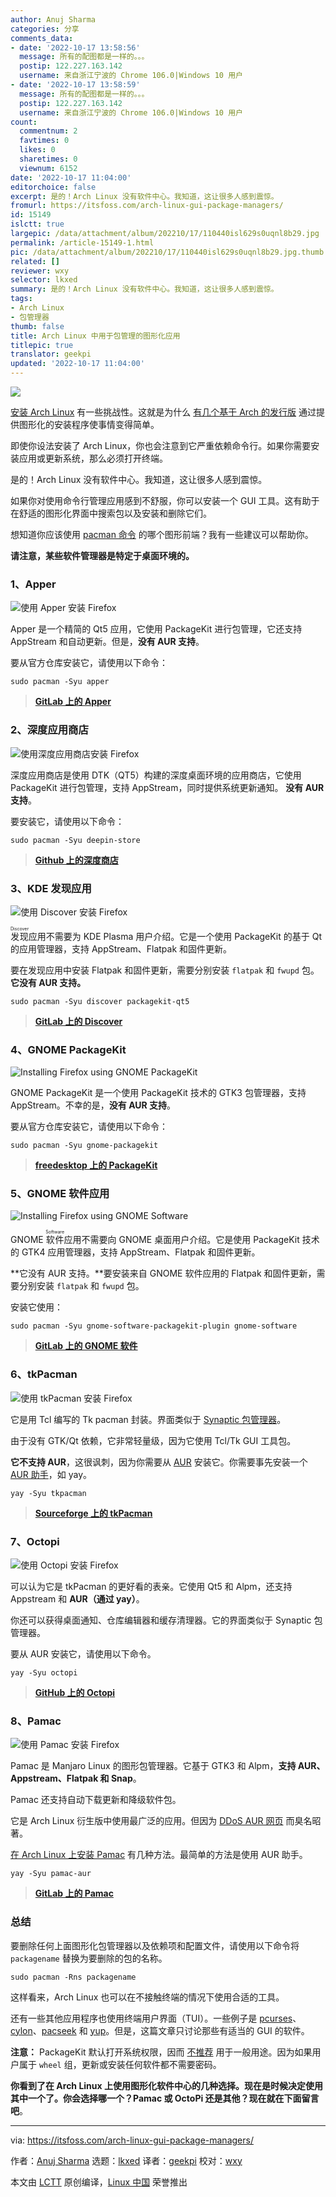 ```yaml
---
author: Anuj Sharma
categories: 分享
comments_data:
- date: '2022-10-17 13:58:56'
  message: 所有的配图都是一样的。。。
  postip: 122.227.163.142
  username: 来自浙江宁波的 Chrome 106.0|Windows 10 用户
- date: '2022-10-17 13:58:59'
  message: 所有的配图都是一样的。。。
  postip: 122.227.163.142
  username: 来自浙江宁波的 Chrome 106.0|Windows 10 用户
count:
  commentnum: 2
  favtimes: 0
  likes: 0
  sharetimes: 0
  viewnum: 6152
date: '2022-10-17 11:04:00'
editorchoice: false
excerpt: 是的！Arch Linux 没有软件中心。我知道，这让很多人感到震惊。
fromurl: https://itsfoss.com/arch-linux-gui-package-managers/
id: 15149
islctt: true
largepic: /data/attachment/album/202210/17/110440isl629s0uqnl8b29.jpg
permalink: /article-15149-1.html
pic: /data/attachment/album/202210/17/110440isl629s0uqnl8b29.jpg.thumb.jpg
related: []
reviewer: wxy
selector: lkxed
summary: 是的！Arch Linux 没有软件中心。我知道，这让很多人感到震惊。
tags:
- Arch Linux
- 包管理器
thumb: false
title: Arch Linux 中用于包管理的图形化应用
titlepic: true
translator: geekpi
updated: '2022-10-17 11:04:00'
---
```


![](/data/attachment/album/202210/17/110440isl629s0uqnl8b29.jpg)


[安装 Arch Linux](https://itsfoss.com/install-arch-linux/) 有一些挑战性。这就是为什么 [有几个基于 Arch 的发行版](https://itsfoss.com/arch-based-linux-distros/) 通过提供图形化的安装程序使事情变得简单。


即使你设法安装了 Arch Linux，你也会注意到它严重依赖命令行。如果你需要安装应用或更新系统，那么必须打开终端。


是的！Arch Linux 没有软件中心。我知道，这让很多人感到震惊。


如果你对使用命令行管理应用感到不舒服，你可以安装一个 GUI 工具。这有助于在舒适的图形化界面中搜索包以及安装和删除它们。


想知道你应该使用 [pacman 命令](https://itsfoss.com/pacman-command/) 的哪个图形前端？我有一些建议可以帮助你。


**请注意，某些软件管理器是特定于桌面环境的。**


### 1、Apper


![使用 Apper 安装 Firefox](/data/attachment/album/202210/17/151733k7v9x728nrzl7778.png)


Apper 是一个精简的 Qt5 应用，它使用 PackageKit 进行包管理，它还支持 AppStream 和自动更新。但是，**没有 AUR 支持**。


要从官方仓库安装它，请使用以下命令：



```
sudo pacman -Syu apper

```


> 
> **[GitLab 上的 Apper](https://invent.kde.org/system/apper)**
> 
> 
> 


### 2、深度应用商店


![使用深度应用商店安装 Firefox](/data/attachment/album/202210/17/151734ch6si9l16s186rs6.png)


深度应用商店是使用 DTK（QT5）构建的深度桌面环境的应用商店，它使用 PackageKit 进行包管理，支持 AppStream，同时提供系统更新通知。 **没有 AUR 支持**。


要安装它，请使用以下命令：



```
sudo pacman -Syu deepin-store

```


> 
> **[Github 上的深度商店](https://github.com/dekzi/dde-store)**
> 
> 
> 


### 3、KDE 发现应用


![使用 Discover 安装 Firefox](/data/attachment/album/202210/17/151734ongu6frkk9gbugfh.png)


<ruby> 发现 <rt>  Discover </rt></ruby> 应用不需要为 KDE Plasma 用户介绍。它是一个使用 PackageKit 的基于 Qt 的应用管理器，支持 AppStream、Flatpak 和固件更新。


要在发现应用中安装 Flatpak 和固件更新，需要分别安装 `flatpak` 和 `fwupd` 包。**它没有 AUR 支持。**



```
sudo pacman -Syu discover packagekit-qt5

```


> 
> **[GitLab 上的 Discover](https://invent.kde.org/plasma/discover)**
> 
> 
> 


### 4、GNOME PackageKit


![Installing Firefox using GNOME PackageKit](/data/attachment/album/202210/17/151735oxw8b8qgg89958x9.png)


GNOME PackageKit 是一个使用 PackageKit 技术的 GTK3 包管理器，支持 AppStream。不幸的是，**没有 AUR 支持**。


要从官方仓库安装它，请使用以下命令：



```
sudo pacman -Syu gnome-packagekit

```


> 
> **[freedesktop 上的 PackageKit](https://freedesktop.org/software/PackageKit/index.html)**
> 
> 
> 


### 5、GNOME 软件应用


![Installing Firefox using GNOME Software](/data/attachment/album/202210/17/151736b3uczuoulo10pp34.png)


GNOME <ruby> 软件 <rt>  Software </rt></ruby> 应用不需要向 GNOME 桌面用户介绍。它是使用 PackageKit 技术的 GTK4 应用管理器，支持 AppStream、Flatpak 和固件更新。


**它没有 AUR 支持。**要安装来自 GNOME 软件应用的 Flatpak 和固件更新，需要分别安装 `flatpak` 和 `fwupd` 包。


安装它使用：



```
sudo pacman -Syu gnome-software-packagekit-plugin gnome-software

```


> 
> **[GitLab 上的 GNOME 软件](https://gitlab.gnome.org/GNOME/gnome-software)**
> 
> 
> 


### 6、tkPacman


![使用 tkPacman 安装 Firefox](/data/attachment/album/202210/17/151736zkb7dtblzhst9hpw.png)


它是用 Tcl 编写的 Tk pacman 封装。界面类似于 [Synaptic 包管理器](https://itsfoss.com/synaptic-package-manager/)。


由于没有 GTK/Qt 依赖，它非常轻量级，因为它使用 Tcl/Tk GUI 工具包。


**它不支持 AUR**，这很讽刺，因为你需要从 [AUR](https://itsfoss.com/aur-arch-linux/) 安装它。你需要事先安装一个 [AUR 助手](https://itsfoss.com/best-aur-helpers/)，如 yay。



```
yay -Syu tkpacman

```


> 
> **[Sourceforge 上的 tkPacman](https://sourceforge.net/projects/tkpacman)**
> 
> 
> 


### 7、Octopi


![使用 Octopi 安装 Firefox](/data/attachment/album/202210/17/151736fs8pbubff96wrb9w.png)


可以认为它是 tkPacman 的更好看的表亲。它使用 Qt5 和 Alpm，还支持 Appstream 和 **AUR（通过 yay）**。


你还可以获得桌面通知、仓库编辑器和缓存清理器。它的界面类似于 Synaptic 包管理器。


要从 AUR 安装它，请使用以下命令。



```
yay -Syu octopi

```


> 
> **[GitHub 上的 Octopi](https://github.com/aarnt/octopi)**
> 
> 
> 


### 8、Pamac


![使用 Pamac 安装 Firefox](/data/attachment/album/202210/17/151737nl1rl5v51u55wbld.png)


Pamac 是 Manjaro Linux 的图形包管理器。它基于 GTK3 和 Alpm，**支持 AUR、Appstream、Flatpak 和 Snap**。


Pamac 还支持自动下载更新和降级软件包。


它是 Arch Linux 衍生版中使用最广泛的应用。但因为 [DDoS AUR 网页](https://gitlab.manjaro.org/applications/pamac/-/issues/1017) 而臭名昭著。


[在 Arch Linux 上安装 Pamac](https://itsfoss.com/install-pamac-arch-linux/) 有几种方法。最简单的方法是使用 AUR 助手。



```
yay -Syu pamac-aur

```


> 
> **[GitLab 上的 Pamac](https://gitlab.manjaro.org/applications/pamac)**
> 
> 
> 


### 总结


要删除任何上面图形化包管理器以及依赖项和配置文件，请使用以下命令将 `packagename` 替换为要删除的包的名称。



```
sudo pacman -Rns packagename

```

这样看来，Arch Linux 也可以在不接触终端的情况下使用合适的工具。


还有一些其他应用程序也使用终端用户界面（TUI）。一些例子是 [pcurses](https://github.com/schuay/pcurses)、[cylon](https://github.com/gavinlyonsrepo/cylon)、[pacseek](https://github.com/moson-mo/pacseek) 和 [yup](https://github.com/ericm/yup)。但是，这篇文章只讨论那些有适当的 GUI 的软件。


**注意：** PackageKit 默认打开系统权限，因而 [不推荐](https://bugs.archlinux.org/task/50459) 用于一般用途。因为如果用户属于 `wheel` 组，更新或安装任何软件都不需要密码。


**你看到了在 Arch Linux 上使用图形化软件中心的几种选择。现在是时候决定使用其中一个了。你会选择哪一个？Pamac 或 OctoPi 还是其他？现在就在下面留言吧**。




---


via: <https://itsfoss.com/arch-linux-gui-package-managers/>


作者：[Anuj Sharma](https://itsfoss.com/author/anuj/) 选题：[lkxed](https://github.com/lkxed) 译者：[geekpi](https://github.com/geekpi) 校对：[wxy](https://github.com/wxy)


本文由 [LCTT](https://github.com/LCTT/TranslateProject) 原创编译，[Linux 中国](https://linux.cn/) 荣誉推出
